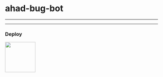 # ahad-bug-bot

----

----

### Deploy
<a href="https://bot-hosting.net/"> <img src="https://bot-hosting.net/assets/img/bothosting2.png" width=100px> </a>
